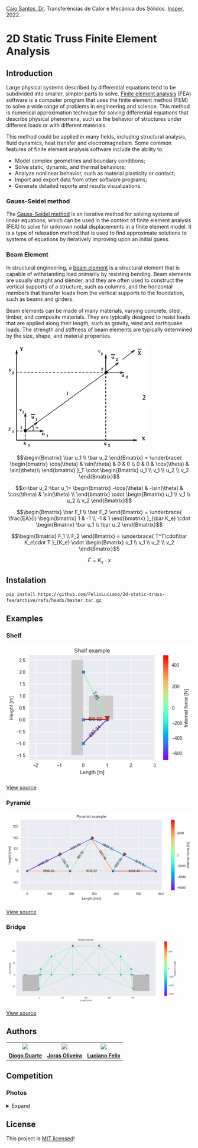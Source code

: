 [Caio Santos, Dr](http://lattes.cnpq.br/8164040695755574). Transferências de Calor e Mecânica dos Sólidos. [Insper](https://github.com/Insper), 2022.

# 2D Static Truss Finite Element Analysis


## Introduction

Large physical systems described by differential equations tend to be subdivided into smaller, simpler parts to solve. [Finite element analysis](https://en.wikipedia.org/wiki/Finite_element_method) (FEA) software is a computer program that uses the finite element method (FEM) to solve a wide range of problems in engineering and science. This method is numerical approximation technique for solving differential equations that describe physical phenomena, such as the behavior of structures under different loads or with different materials.

This method could be applied in many fields, including structural analysis, fluid dynamics, heat transfer and electromagnetism. Some common features of finite element analysis software include the ability to:
- Model complex geometries and boundary conditions;
- Solve static, dynamic, and thermal behaviors;
- Analyze nonlinear behavior, such as material plasticity or contact;
- Import and export data from other software programs;
- Generate detailed reports and results visualizations.

### Gauss-Seidel method

The [Gauss-Seidel method](https://en.wikipedia.org/wiki/Gauss%E2%80%93Seidel_method) is an iterative method for solving systems of linear equations, which can be used in the context of finite element analysis (FEA) to solve for unknown nodal displacements in a finite element model. It is a type of relaxation method that is used to find approximate solutions to systems of equations by iteratively improving upon an initial guess.


### Beam Element

In structural engineering, a [beam element](https://en.wikipedia.org/wiki/Beam_(structure)) is a structural element that is capable of withstanding load primarily by resisting bending. Beam elements are usually straight and slender, and they are often used to construct the vertical supports of a structure, such as columns, and the horizontal members that transfer loads from the vertical supports to the foundation, such as beams and girders.

Beam elements can be made of many materials, varying concrete, steel, timber, and composite materials. They are typically designed to resist loads that are applied along their length, such as gravity, wind and earthquake loads. The strength and stiffness of beam elements are typically determined by the size, shape, and material properties.

![Beam element displacement](assets/image/beam-element.png)

```math
\begin{Bmatrix} 
    \bar u_1 \\
    \bar u_2
\end{Bmatrix}
=
\underbrace{
    \begin{bmatrix} 
        \cos(\theta) & \sin(\theta) & 0 & 0 \\
        0 & 0 & \cos(\theta) & \sin(\theta)\\
    \end{bmatrix}
}_T
\cdot
\begin{Bmatrix} 
    u_1 \\
    v_1 \\
    u_2 \\
    v_2
\end{Bmatrix}
```

```math
x=\bar u_2-\bar u_1=
\begin{bmatrix} 
    -\cos(\theta) & -\sin(\theta) & \cos(\theta) & \sin(\theta) \\
\end{bmatrix}
\cdot
\begin{Bmatrix} 
    u_1 \\
    v_1 \\
    u_2 \\
    v_2
\end{Bmatrix}
```

```math
\begin{Bmatrix} 
    \bar F_1 \\
    \bar F_2
\end{Bmatrix}
=
\underbrace{
    \frac{EA}{l}
    \begin{bmatrix} 
        1 & -1 \\
        -1 & 1
    \end{bmatrix}
}_{\bar K_e}
\cdot
\begin{Bmatrix} 
    \bar u_1 \\
    \bar u_2
\end{Bmatrix}
```

```math
\begin{Bmatrix} 
    F_1 \\
    F_2
\end{Bmatrix}
=
\underbrace{
    T^T\cdot\bar K_e\cdot T
}_{K_e}
\cdot
\begin{Bmatrix} 
    u_1 \\
    v_1 \\
    u_2 \\
    v_2
\end{Bmatrix}
```

```math
\bar F=K_e\cdot x
```

## Instalation
```
pip install https://github.com/FelixLuciano/2d-static-truss-fea/archive/refs/heads/master.tar.gz
```


## Examples

### Shelf

![Shelf example](examples/shelf/output.png)

[View source](examples/shelf/source.py)

### Pyramid

![Pyramid example](examples/pyramid/output.png)

[View source](examples/pyramid/source.py)

### Bridge

![Bridge example](examples/bridge/output.gif)

[View source](examples/bridge/source.py)


## Authors

<table width="100%">
    <tr>
        <td align="center">
            <a href="https://github.com/DiogoDuarteInsper"><img src="https://github.com/DiogoDuarteInsper.png" style="width: 50%;" /></a>
        </td>
        <td align="center">
            <a href="https://github.com/JorasOliveira"><img src="https://github.com/JorasOliveira.png" style="width: 50%;" /><br /></a>
        </td>
        <td align="center">
            <a href="https://github.com/FelixLuciano"><img src="https://github.com/FelixLuciano.png" style="width: 50%;" /><br /></a>
        </td>
    </tr>
    <tr>
        <td align="center">
            <a href="https://github.com/DiogoDuarteInsper"><strong>Diogo Duarte</strong></a>
        </td>
        <td align="center">
            <a href="https://github.com/JorasOliveira"><strong>Joras Oliveira</strong></a>
        </td>
        <td align="center">
            <a href="https://github.com/FelixLuciano"><strong>Luciano Felix</strong></a>
        </td>
    </tr>
</table>


## Competition

### Photos
<details>
<summary>Expand</summary>
<img src="assets/image/20221103_193053.jpg" alt="Photo">
<img src="assets/image/20221103_193049.jpg" alt="Photo">
</details>

## License
This project is [MIT licensed](LICENSE)!
